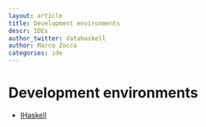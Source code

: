 ```yaml
---
layout: article
title: Development environments
descr: IDEs
author_twitter: datahaskell
author: Marco Zocca
categories: ide
---
```


# Development environments #

* [IHaskell](https://github.com/gibiansky/IHaskell)
